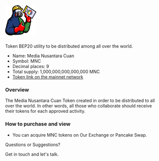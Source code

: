 # <img src="logo/MNC.png" alt="MNC" width="100px">

Token BEP20 utility to be distributed among all over the world.

- Name: Media Nusantara Cuan
- Symbol: MNC
- Decimal places: 9
- Total supply: 1,000,000,000,000,000 MNC
- [Token link on the mainnet network](https://bscscan.com/token/0x950357c600b40791713f039591dc45ac37373c8c)

### Overview

The Media Nusantara Cuan Token created in order to be distributed to all over the world. In other words, all those who collaborate should receive their tokens for each approved activity.

### How to purchase and view

- You can acquire MNC tokens on Our Exchange or Pancake Swap.

Questions or Suggestions?

Get in touch and let's talk.

